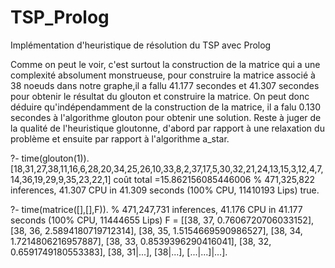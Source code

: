 # TSP_Prolog
Implémentation d'heuristique de résolution du TSP avec Prolog


Comme on peut le voir, c'est surtout la construction de la matrice qui a une complexité absolument monstrueuse, pour construire la matrice associé à 38 noeuds dans notre graphe,il a fallu 41.177 secondes et 41.307 secondes pour obtenir le résultat du glouton et construire la matrice. On peut donc déduire qu'indépendamment de la construction de la matrice, il a falu 0.130 secondes à l'algorithme glouton pour obtenir une solution. Reste à juger de la qualité de l'heuristique gloutonne, d'abord par rapport à une relaxation du problème et ensuite par rapport à l'algorithme a_star.


?- time(glouton(1)).
  [18,31,27,38,11,16,6,28,20,34,25,26,10,33,8,2,37,17,5,30,32,21,24,13,15,3,12,4,7,14,36,19,29,9,35,23,22,1] coût total =15.862156085446006
  % 471,325,822 inferences, 41.307 CPU in 41.309 seconds (100% CPU, 11410193 Lips)
  true.

?- time(matrice([],[],F)).
  % 471,247,731 inferences, 41.176 CPU in 41.177 seconds (100% CPU, 11444655 Lips)
  F = [[38, 37, 0.7606720706033152], [38, 36, 2.5894180719712314], [38, 35, 1.5154669590986527], [38, 34, 1.7214806216957887], [38, 33, 0.8539396290416041], [38, 32, 0.6591749180553383], [38, 31|...], [38|...], [...|...]|...].
